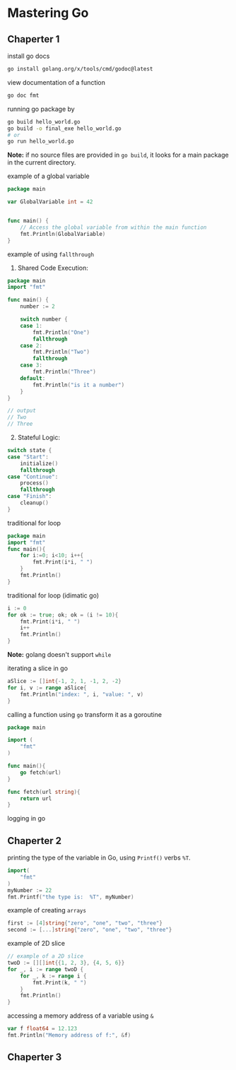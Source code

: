 # Mastering Go

## Chaperter 1

install go docs

```bash
go install golang.org/x/tools/cmd/godoc@latest
```

view documentation of a function

```bash
go doc fmt
```

running go package by

```bash
go build hello_world.go
go build -o final_exe hello_world.go
# or
go run hello_world.go
```

**Note:** if no source files are provided in `go build`, it looks for a main package in the current directory.

example of a global variable

```go
package main

var GlobalVariable int = 42


func main() {
    // Access the global variable from within the main function
    fmt.Println(GlobalVariable)
}
```

example of using `fallthrough` 
1. Shared Code Execution:
```go
package main
import "fmt"

func main() {
    number := 2

    switch number {
    case 1:
        fmt.Println("One")
        fallthrough
    case 2:
        fmt.Println("Two")
        fallthrough
    case 3:
        fmt.Println("Three")
    default:
        fmt.Println("is it a number")
    }
}

// output
// Two
// Three
```

2. Stateful Logic:
```go
switch state {
case "Start":
    initialize()
    fallthrough
case "Continue":
    process()
    fallthrough
case "Finish":
    cleanup()
}
```

traditional for loop
```go
package main
import "fmt"
func main(){
    for i:=0; i<10; i++{
        fmt.Print(i*i, " ")
    }
    fmt.Println()
}
```

traditional for loop (idimatic go)

```go
i := 0
for ok := true; ok; ok = (i != 10){
    fmt.Print(i*i, " ")
    i++
    fmt.Println()
}
```

**Note:** golang doesn't support `while`

iterating a slice in go

```go
aSlice := []int{-1, 2, 1, -1, 2, -2}
for i, v := range aSlice{
    fmt.Println("index: ", i, "value: ", v)
}
```

calling a function using `go` transform it as a goroutine

```go
package main

import (
    "fmt"
)

func main(){
    go fetch(url)
}

func fetch(url string){
    return url
}
```

logging in go

## Chaperter 2


printing the type of the variable in Go, using `Printf()` verbs `%T`.

```go
import(
    "fmt"
)
myNumber := 22
fmt.Printf("the type is:  %T", myNumber)
```

example of creating `arrays`

```go
first := [4]string{"zero", "one", "two", "three"}
second := [...]string{"zero", "one", "two", "three"}
```

example of 2D slice

```go
// example of a 2D slice
twoD := [][]int{{1, 2, 3}, {4, 5, 6}}
for _, i := range twoD {
    for _, k := range i {
        fmt.Print(k, " ")
    }
    fmt.Println()
}
```

accessing a memory address of a variable using `&`
```go
var f float64 = 12.123
fmt.Println("Memory address of f:", &f)
```

## Chaperter 3


